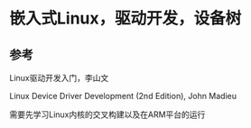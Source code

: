 # 嵌入式Linux，驱动开发，设备树

## 参考

Linux驱动开发入门，李山文

Linux Device Driver Development (2nd Edition), John Madieu

需要先学习Linux内核的交叉构建以及在ARM平台的运行